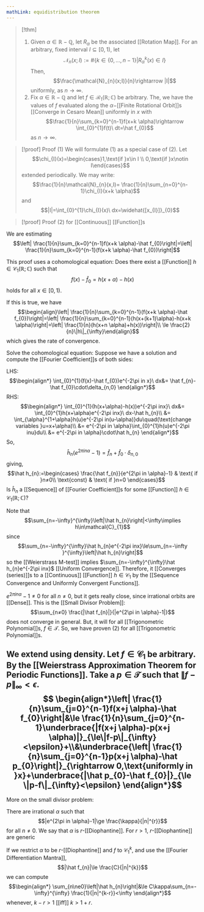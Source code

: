 ```yaml
---
mathLink: equidistribution theorem
---
```

>[!thm]
>1. Given $\alpha\in \mathbb{R}-\mathbb{Q}$, let $R_\alpha$ be the associated [[Rotation Map]]. For an arbitrary, fixed interval $I\subseteq[0,1)$, let $$\mathcal{N}_{n}(x;I):=\#\{k\in\{0,\ldots,n-1\}|R_{\alpha}^{k}(x)\in I\}$$Then, $$\frac{\mathcal{N}_{n}(x;I)}{n}\rightarrow |I|$$uniformly, as $n \rightarrow \infty$.
>2. Fix $\alpha\in \mathbb{R}-\mathbb{Q}$ and let $f\in\mathcal{R}_{1}(\mathbb{R};\mathbb{C})$ be arbitrary. The, we have the values of $f$ evaluated along the $\alpha-$[[Finite Rotational Orbit]]s [[Converge in Cesaro Mean]] uniformly in $x$ with $$\frac{1}{n}\sum_{k=0}^{n-1}f(x+k \alpha)\rightarrow \int_{0}^{1}f(t)\ dt=\hat f_{0}$$as $n \rightarrow \infty$.

>[!proof] Proof (1)
We will formulate (1) as a special case of (2). Let $$\chi_{I}(x)=\begin{cases}1,\text{if }x\in I \\
0,\text{if }x\notin I\end{cases}$$extended periodically. We may write: $$\frac{1}{n}\mathcal{N}_{n}(x,I)= \frac{1}{n}\sum_{n=0}^{n-1}\chi_{I}(x+k \alpha)$$and $$|I|=\int_{0}^{1}\chi_{I}(x)\ dx=\widehat{[x_{I}]}_{0}$$

>[!proof] Proof (2) for [[Continuous]] [[Function]]s

We are estimating $$\left| \frac{1}{n}\sum_{k=0}^{n-1}f(x+k \alpha)-\hat f_{0}\right|=\left| \frac{1}{n}\sum_{k=0}^{n-1}(f(x+k \alpha)-\hat f_{0})\right|$$

This proof uses a cohomological equation: Does there exist a [[Function]] $h\in \mathcal{C}_{1}(\mathbb{R};\mathbb{C})$ such that  $$f(x)-\hat f_{0}=h(x+ \alpha)-h(x)$$holds for all $x\in[0,1)$.

If this is true, we have $$\begin{align}\left| \frac{1}{n}\sum_{k=0}^{n-1}(f(x+k \alpha)-\hat f_{0})\right|=\left| \frac{1}{n}\sum_{k=0}^{n-1}(h(x+(k+1)\alpha)-h(x+k \alpha)\right|=\left| \frac{1}{n}(h(x+n \alpha)+h(x))\right|\\
\le \frac{2}{n}\|h\|_{\infty}\end{align}$$which gives the rate of convergence.

Solve the cohomological equation:
Suppose we have a solution and compute the [[Fourier Coefficient]]s of both sides:

LHS:
$$\begin{align*}
\int_{0}^{1}(f(x)-\hat f_{0})e^{-2\pi in x}\ dx&= \hat f_{n}-\hat f_{0}\cdot\delta_{n,0}
\end{align*}$$
RHS: $$\begin{align*}
\int_{0}^{1}(h(x+\alpha)-h(x))e^{-2\pi inx}\ dx&= \int_{0}^{1}h(x+\alpha)e^{-2\pi inx}\ dx-\hat h_{n}\\
&= \int_{\alpha}^{1+\alpha}h(u)e^{-2\pi in(u-\alpha)}du\quad(\text{change variables }u=x+\alpha)\\
&= e^{-2\pi in \alpha}\int_{0}^{1}h(u)e^{-2\pi inu}du\\
&= e^{-2\pi in \alpha}\cdot\hat h_{n}
\end{align*}$$
So, $$\hat h_{n}(e^{2\pi in \alpha}-1)=\hat f_{n}+\hat f_{0}\cdot \delta_{n,0}$$giving, $$\hat h_{n}:=\begin{cases} \frac{\hat f_{n}}{e^{2\pi in \alpha}-1} & \text{ if }n≠0\\
\text{const} & \text{ if }n=0
\end{cases}$$
Is $\hat h_{n}$ a [[Sequence]] of [[Fourier Coefficient]]s for some [[Function]] $h\in\mathcal{C}_{1}(\mathbb{R};\mathbb{C})$? 

Note that
$$\sum_{n=-\infty}^{\infty}\left|\hat h_{n}\right|<\infty\implies h\in\mathcal{C}_{1}$$
since $$\sum_{n=-\infty}^{\infty}\hat h_{n}e^{-2\pi inx}\le\sum_{n=-\infty }^{\infty}\left|\hat h_{n}\right|$$so the [[Weierstrass M-test]] implies $\sum_{n=-\infty}^{\infty}\hat h_{n}e^{-2\pi inx}$ [[Uniform Convergence]]. Therefore, it [[Converges (series)]]s to a [[Continuous]] [[Function]] $h\in \mathcal{C}_{1}$ by the [[Sequence Convergence and Uniformly Convergent Functions]]. 

$e^{2\pi in \alpha}-1≠0$ for all $n≠0$, but it gets really close, since irrational orbits are [[Dense]]. This is the [[Small Divisor Problem]]: $$\sum_{n≠0} \frac{|\hat f_{n}|}{|e^{2\pi in \alpha}-1|}$$does not converge in general. But, it will for all [[Trigonometric Polynomial]]s, $f\in \mathcal{T}$. So, we have proven (2) for all [[Trigonometric Polynomial]]s.


We extend using density. Let $f\in \mathcal{C}_{1}$ be arbitrary. By the [[Weierstrass Approximation Theorem for Periodic Functions]]. Take a $p\in\mathcal{T}$ such that $\|f-p\|_{\infty}<\epsilon$. $$
\begin{align*}\left| \frac{1}{n}\sum_{j=0}^{n-1}f(x+j \alpha)-\hat f_{0}\right|&\le  \frac{1}{n}\sum_{j=0}^{n-1}\underbrace{|f(x+j \alpha)-p(x+j \alpha)|}_{\le\|f-p\|_{\infty}<\epsilon}+\\&\underbrace{\left| \frac{1}{n}\sum_{j=0}^{n-1}p(x+j \alpha)-\hat p_{0}\right|}_{\rightarrow 0,\text{uniformly in }x}+\underbrace{|\hat p_{0}-\hat f_{0}|}_{\le \|p-f\|_{\infty}<\epsilon}
\end{align*}$$
---
More on the small divisor problem:

There are irrational $\alpha$ such that $$|e^{2\pi in \alpha}-1|\ge \frac{\kappa}{|n|^{r}}$$for all $n\ne0$. We say that $\alpha$ is $r$-[[Diophantine]]. For $r>1$, $r$-[[Diophantine]] are generic

If we restrict $\alpha$ to be $r$-[[Diophantine]] and $f$ to $\mathcal{C}^{k}_{1}$, and use the [[Fourier Differentiation Mantra]], $$|\hat f_{n}|\le \frac{C}{|n|^{k}}$$
we can compute $$\begin{align*}
\sum_{n\ne0}\left|\hat h_{n}\right|&\le C\kappa\sum_{n=-\infty}^{\infty} \frac{1}{|n|^{k-r}}<\infty
\end{align*}$$whenever, $k-r>1$ [[iff]] $k>1+r$.


